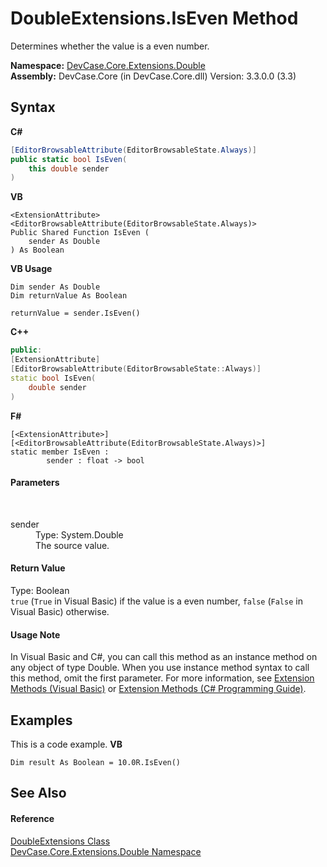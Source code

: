 # DoubleExtensions.IsEven Method 
 

Determines whether the value is a even number.

**Namespace:**&nbsp;<a href="N_DevCase_Core_Extensions_Double">DevCase.Core.Extensions.Double</a><br />**Assembly:**&nbsp;DevCase.Core (in DevCase.Core.dll) Version: 3.3.0.0 (3.3)

## Syntax

**C#**<br />
``` C#
[EditorBrowsableAttribute(EditorBrowsableState.Always)]
public static bool IsEven(
	this double sender
)
```

**VB**<br />
``` VB
<ExtensionAttribute>
<EditorBrowsableAttribute(EditorBrowsableState.Always)>
Public Shared Function IsEven ( 
	sender As Double
) As Boolean
```

**VB Usage**<br />
``` VB Usage
Dim sender As Double
Dim returnValue As Boolean

returnValue = sender.IsEven()
```

**C++**<br />
``` C++
public:
[ExtensionAttribute]
[EditorBrowsableAttribute(EditorBrowsableState::Always)]
static bool IsEven(
	double sender
)
```

**F#**<br />
``` F#
[<ExtensionAttribute>]
[<EditorBrowsableAttribute(EditorBrowsableState.Always)>]
static member IsEven : 
        sender : float -> bool 

```


#### Parameters
&nbsp;<dl><dt>sender</dt><dd>Type: System.Double<br />The source value.</dd></dl>

#### Return Value
Type: Boolean<br />`true` (`True` in Visual Basic) if the value is a even number, `false` (`False` in Visual Basic) otherwise.

#### Usage Note
In Visual Basic and C#, you can call this method as an instance method on any object of type Double. When you use instance method syntax to call this method, omit the first parameter. For more information, see <a href="https://docs.microsoft.com/dotnet/visual-basic/programming-guide/language-features/procedures/extension-methods">Extension Methods (Visual Basic)</a> or <a href="https://docs.microsoft.com/dotnet/csharp/programming-guide/classes-and-structs/extension-methods">Extension Methods (C# Programming Guide)</a>.

## Examples
This is a code example. 
**VB**<br />
``` VB
Dim result As Boolean = 10.0R.IsEven()
```


## See Also


#### Reference
<a href="T_DevCase_Core_Extensions_Double_DoubleExtensions">DoubleExtensions Class</a><br /><a href="N_DevCase_Core_Extensions_Double">DevCase.Core.Extensions.Double Namespace</a><br />